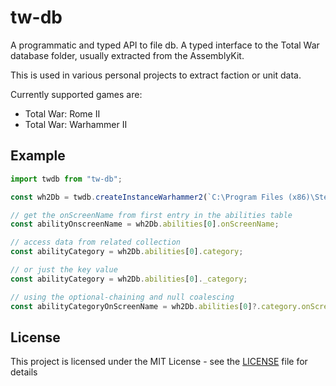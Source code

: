 # tw-db

A programmatic and typed API to file db.
A typed interface to the Total War database folder, usually extracted from the AssemblyKit.

This is used in various personal projects to extract faction or unit data.

Currently supported games are:
* Total War: Rome II
* Total War: Warhammer II

## Example
```js
import twdb from "tw-db";

const wh2Db = twdb.createInstanceWarhammer2(`C:\Program Files (x86)\Steam\steamapps\common\Total War WARHAMMER II\assembly_kit\raw_data\db`);

// get the onScreenName from first entry in the abilities table
const abilityOnscreenName = wh2Db.abilities[0].onScreenName;

// access data from related collection
const abilityCategory = wh2Db.abilities[0].category;

// or just the key value
const abilityCategory = wh2Db.abilities[0]._category;

// using the optional-chaining and null coalescing
const abilityCategoryOnScreenName = wh2Db.abilities[0]?.category.onScreenName ?? "";
```

## License

This project is licensed under the MIT License - see the [LICENSE](LICENSE) file for details
